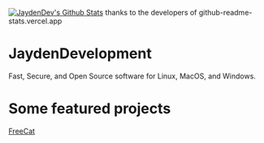 [![JaydenDev's Github Stats](https://github-readme-stats.vercel.app/api?username=JaydenDev)](https://jtechnologies.xyz)
thanks to the developers of github-readme-stats.vercel.app

# JaydenDevelopment
Fast, Secure, and Open Source software for Linux, MacOS, and Windows.
# Some featured projects
[FreeCat](https://jaydendev.github.io/freecat) \
[]()
